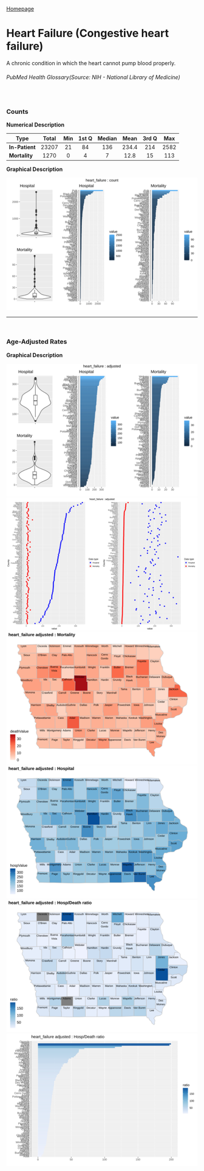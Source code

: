 [Homepage](https://jacob-a-clark.github.io/practicum/)
# Heart Failure (Congestive heart failure)


A chronic condition in which the heart cannot pump blood properly.
###### PubMed Health Glossary(Source: NIH - National Library of Medicine)

<br>

### Counts

**Numerical Description**

Type | Total | Min | 1st Q | Median | Mean | 3rd Q | Max
---| :---: | :---: | :---: | :---: | :---: | :---: | :---:
**In-Patient** | 23207 | 21 | 84 | 136 | 234.4 | 214 | 2582
**Mortality** | 1270 | 0 | 4 | 7 | 12.8 | 15 | 113

**Graphical Description**

![img](/images/heart_failure_count_grid.svg)


***

<br>

### Age-Adjusted Rates

**Graphical Description**

![img](/images/heart_failure_adjusted_grid.svg)
![img](/images/heart_failure_adjusted_dotplots.svg)
![img](/images/heart_failure_adjusted_dmap.svg)
![img](/images/heart_failure_adjusted_hmap.svg)
![img](/images/heart_failure_adjusted_rmap.svg)
![img](/images/heart_failure_adjusted_ratiobar.svg)
